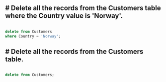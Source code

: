 ## # Delete all the records from the Customers table where the Country value is 'Norway'.

``` sql

delete from Customers
where Country = 'Norway';
```

## # Delete all the records from the Customers table.

``` sql

delete from Customers;
```
